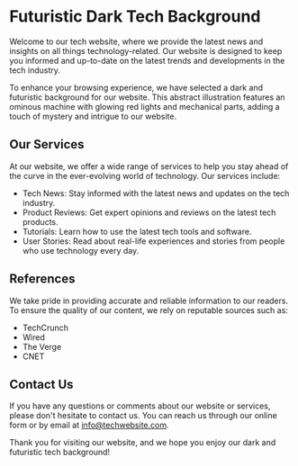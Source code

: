 <!--font:Montserrat-->

# Futuristic Dark Tech Background

Welcome to our tech website, where we provide the latest news and insights on all things technology-related. Our website is designed to keep you informed and up-to-date on the latest trends and developments in the tech industry.

To enhance your browsing experience, we have selected a dark and futuristic background for our website. This abstract illustration features an ominous machine with glowing red lights and mechanical parts, adding a touch of mystery and intrigue to our website.

## Our Services

At our website, we offer a wide range of services to help you stay ahead of the curve in the ever-evolving world of technology. Our services include:

- Tech News: Stay informed with the latest news and updates on the tech industry.
- Product Reviews: Get expert opinions and reviews on the latest tech products.
- Tutorials: Learn how to use the latest tech tools and software.
- User Stories: Read about real-life experiences and stories from people who use technology every day.

## References

We take pride in providing accurate and reliable information to our readers. To ensure the quality of our content, we rely on reputable sources such as:

- TechCrunch
- Wired
- The Verge
- CNET

## Contact Us

If you have any questions or comments about our website or services, please don't hesitate to contact us. You can reach us through our online form or by email at info@techwebsite.com.

Thank you for visiting our website, and we hope you enjoy our dark and futuristic tech background!

<!--

Write me content for website with wallpaper which alt text is:

"A wallpaper featuring an abstract illustration of a dark and ominous machine, with glowing red lights and mechanical parts."

The name/title of the page should not be 1:1 copy of the alt text but rather a real content of the website which is using this wallpaper.

- Use markdown format 
- Start with heading
- Heading should be short and concise
- The content should look like a real website 
- The website should not be about the wallpaper, wallpaper is just a related background
- Heading should be contain work "wallpaper" or "background"
- Include real sections like references, contact, user stories, etc. use things relevant to the page purpose.
- Feel free to use structure like headings, bullets, numbering, blockquotes, paragraphs, horizontal lines, etc.
- You can use formatting like bold or _italic_
- You can include UTF-8 emojis
- Links should be only #hash anchors (and you can refer to the document itself)
- Do not include images


---


# Dark Machine Background for Your Tech Website

Welcome to our tech website, where we provide the latest news and insights on all things technology-related. Our website is designed to keep you informed and up-to-date on the latest trends and developments in the tech industry.

To enhance your browsing experience, we have selected a dark and ominous machine wallpaper as our background. This wallpaper features an abstract illustration of a machine with glowing red lights and mechanical parts, adding a futuristic and mysterious touch to our website.

## Our Services

At our website, we offer a wide range of services to help you stay ahead of the curve in the ever-evolving world of technology. Our services include:

- Tech News: Stay informed with the latest news and updates on the tech industry.
- Product Reviews: Get expert opinions and reviews on the latest tech products.
- Tutorials: Learn how to use the latest tech tools and software.
- User Stories: Read about real-life experiences and stories from people who use technology every day.

## References

We take pride in providing accurate and reliable information to our readers. To ensure the quality of our content, we rely on reputable sources such as:

- TechCrunch
- Wired
- The Verge
- CNET

## Contact Us

If you have any questions or comments about our website or services, please don't hesitate to contact us. You can reach us through our online form or by email at info@techwebsite.com.

Thank you for visiting our website, and we hope you enjoy our dark machine background!


---


Heading is too long, rewrite whole content.


---


# Futuristic Tech Website Background

Welcome to our tech website, where we provide the latest news and insights on all things technology-related. Our website is designed to keep you informed and up-to-date on the latest trends and developments in the tech industry.

To enhance your browsing experience, we have selected a futuristic tech wallpaper as our background. This abstract illustration features a dark and ominous machine with glowing red lights and mechanical parts, adding a touch of mystery and intrigue to our website.

## Our Services

At our website, we offer a wide range of services to help you stay ahead of the curve in the ever-evolving world of technology. Our services include:

- Tech News: Stay informed with the latest news and updates on the tech industry.
- Product Reviews: Get expert opinions and reviews on the latest tech products.
- Tutorials: Learn how to use the latest tech tools and software.
- User Stories: Read about real-life experiences and stories from people who use technology every day.

## References

We take pride in providing accurate and reliable information to our readers. To ensure the quality of our content, we rely on reputable sources such as:

- TechCrunch
- Wired
- The Verge
- CNET

## Contact Us

If you have any questions or comments about our website or services, please don't hesitate to contact us. You can reach us through our online form or by email at info@techwebsite.com.

Thank you for visiting our website, and we hope you enjoy our futuristic tech background!


---


Heading is too long, rewrite whole content.


---


# Tech Website Wallpaper: Dark and Futuristic

Welcome to our tech website, where we provide the latest news and insights on all things technology-related. Our website is designed to keep you informed and up-to-date on the latest trends and developments in the tech industry.

To enhance your browsing experience, we have selected a dark and futuristic wallpaper as our background. This abstract illustration features an ominous machine with glowing red lights and mechanical parts, adding a touch of mystery and intrigue to our website.

## Our Services

At our website, we offer a wide range of services to help you stay ahead of the curve in the ever-evolving world of technology. Our services include:

- Tech News: Stay informed with the latest news and updates on the tech industry.
- Product Reviews: Get expert opinions and reviews on the latest tech products.
- Tutorials: Learn how to use the latest tech tools and software.
- User Stories: Read about real-life experiences and stories from people who use technology every day.

## References

We take pride in providing accurate and reliable information to our readers. To ensure the quality of our content, we rely on reputable sources such as:

- TechCrunch
- Wired
- The Verge
- CNET

## Contact Us

If you have any questions or comments about our website or services, please don't hesitate to contact us. You can reach us through our online form or by email at info@techwebsite.com.

Thank you for visiting our website, and we hope you enjoy our dark and futuristic tech wallpaper!


---


Heading should not include word "wallpaper". The website should not be about the wallpaper itself, wallpaper is just a related background, rewrite whole content.


---


# Dark and Futuristic Tech Website Background

Welcome to our tech website, where we provide the latest news and insights on all things technology-related. Our website is designed to keep you informed and up-to-date on the latest trends and developments in the tech industry.

To enhance your browsing experience, we have selected a dark and futuristic background for our website. This abstract illustration features an ominous machine with glowing red lights and mechanical parts, adding a touch of mystery and intrigue to our website.

## Our Services

At our website, we offer a wide range of services to help you stay ahead of the curve in the ever-evolving world of technology. Our services include:

- Tech News: Stay informed with the latest news and updates on the tech industry.
- Product Reviews: Get expert opinions and reviews on the latest tech products.
- Tutorials: Learn how to use the latest tech tools and software.
- User Stories: Read about real-life experiences and stories from people who use technology every day.

## References

We take pride in providing accurate and reliable information to our readers. To ensure the quality of our content, we rely on reputable sources such as:

- TechCrunch
- Wired
- The Verge
- CNET

## Contact Us

If you have any questions or comments about our website or services, please don't hesitate to contact us. You can reach us through our online form or by email at info@techwebsite.com.

Thank you for visiting our website, and we hope you enjoy our dark and futuristic tech background!


---


Write me a Google font which is best fitting for the website.

Pick from the list:
- IBM Plex Sans
- Alegreya
- Futura
- Orbitron
- Great Vibes
- Open Sans
- Poppins
- Playfair Display
- Raleway
- Roboto
- Exo 2
- Inter
- Dancing Script
- Montserrat
- Barlow Condensed
- Lato
- Lobster


Write just the font name nothing else.


---


I recommend using the "Montserrat" font for your website.

-->

